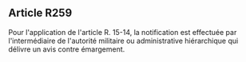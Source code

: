 Article R259
----
Pour l'application de l'article R. 15-14, la notification est effectuée par
l'intermédiaire de l'autorité militaire ou administrative hiérarchique qui
délivre un avis contre émargement.
